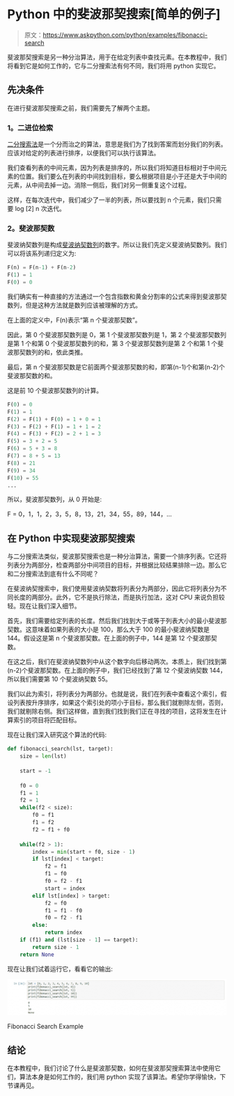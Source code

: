 # Python 中的斐波那契搜索[简单的例子]

> 原文：<https://www.askpython.com/python/examples/fibonacci-search>

斐波那契搜索是另一种分治算法，用于在给定列表中查找元素。在本教程中，我们将看到它是如何工作的，它与二分搜索法有何不同，我们将用 python 实现它。

## 先决条件

在进行斐波那契搜索之前，我们需要先了解两个主题。

### 1。二进位检索

[二分搜索法](https://www.askpython.com/python/examples/binary-search-algorithm-in-python)是一个分而治之的算法，意思是我们为了找到答案而划分我们的列表。应该对给定的列表进行排序，以便我们可以执行该算法。

我们查看列表的中间元素，因为列表是排序的，所以我们将知道目标相对于中间元素的位置。我们要么在列表的中间找到目标，要么根据项目是小于还是大于中间的元素，从中间去掉一边。消除一侧后，我们对另一侧重复这个过程。

这样，在每次迭代中，我们减少了一半的列表，所以要找到 n 个元素，我们只需要 log [2] n 次迭代。

### 2。斐波那契数

斐波纳契数列是构成[斐波纳契数列](https://www.askpython.com/python/python-recursion-function)的数字。所以让我们先定义斐波纳契数列。我们可以将该系列递归定义为:

```py
F(n) = F(n-1) + F(n-2)
F(1) = 1
F(0) = 0

```

我们确实有一种直接的方法通过一个包含指数和黄金分割率的公式来得到斐波那契数列，但是这种方法就是数列应该被理解的方式。

在上面的定义中，F(n)表示“第 n 个斐波那契数”。

因此，第 0 个斐波那契数列是 0，第 1 个斐波那契数列是 1，第 2 个斐波那契数列是第 1 个和第 0 个斐波那契数列的和，第 3 个斐波那契数列是第 2 个和第 1 个斐波那契数列的和，依此类推。

最后，第 n 个斐波那契数是它前面两个斐波那契数的和，即第(n-1)个和第(n-2)个斐波那契数的和。

这是前 10 个斐波那契数列的计算。

```py
F(0) = 0
F(1) = 1
F(2) = F(1) + F(0) = 1 + 0 = 1
F(3) = F(2) + F(1) = 1 + 1 = 2
F(4) = F(3) + F(2) = 2 + 1 = 3
F(5) = 3 + 2 = 5
F(6) = 5 + 3 = 8
F(7) = 8 + 5 = 13
F(8) = 21
F(9) = 34
F(10) = 55
...

```

所以，斐波那契数列，从 0 开始是:

F = 0，1，1，2，3，5，8，13，21，34，55，89，144，…

## 在 Python 中实现斐波那契搜索

与二分搜索法类似，斐波那契搜索也是一种分治算法，需要一个排序列表。它还将列表分为两部分，检查两部分中间项目的目标，并根据比较结果排除一边。那么它和二分搜索法到底有什么不同呢？

在斐波纳契搜索中，我们使用斐波纳契数将列表分为两部分，因此它将列表分为不同长度的两部分。此外，它不是执行除法，而是执行加法，这对 CPU 来说负担较轻。现在让我们深入细节。

首先，我们需要给定列表的长度。然后我们找到大于或等于列表大小的最小斐波那契数。这意味着如果列表的大小是 100，那么大于 100 的最小斐波纳契数是 144。假设这是第 n 个斐波那契数。在上面的例子中，144 是第 12 个斐波那契数。

在这之后，我们在斐波纳契数列中从这个数字向后移动两次。本质上，我们找到第(n-2)个斐波那契数。在上面的例子中，我们已经找到了第 12 个斐波纳契数 144，所以我们需要第 10 个斐波纳契数 55。

我们以此为索引，将列表分为两部分。也就是说，我们在列表中查看这个索引，假设列表按升序排序，如果这个索引处的项小于目标，那么我们就剔除左侧，否则，我们就剔除右侧。我们这样做，直到我们找到我们正在寻找的项目，这将发生在计算索引的项目将匹配目标。

现在让我们深入研究这个算法的代码:

```py
def fibonacci_search(lst, target):
    size = len(lst)

    start = -1

    f0 = 0
    f1 = 1
    f2 = 1
    while(f2 < size):
        f0 = f1
        f1 = f2
        f2 = f1 + f0

    while(f2 > 1):
        index = min(start + f0, size - 1)
        if lst[index] < target:
            f2 = f1
            f1 = f0
            f0 = f2 - f1
            start = index
        elif lst[index] > target:
            f2 = f0
            f1 = f1 - f0
            f0 = f2 - f1
        else:
            return index
    if (f1) and (lst[size - 1] == target):
        return size - 1
    return None

```

现在让我们试着运行它，看看它的输出:

![Fibonacci Search Example](img/7c444cae9a47e8bfec9876e8625b3135.png)

Fibonacci Search Example

## 结论

在本教程中，我们讨论了什么是斐波那契数，如何在斐波那契搜索算法中使用它们，算法本身是如何工作的，我们用 python 实现了该算法。希望你学得愉快，下节课再见。